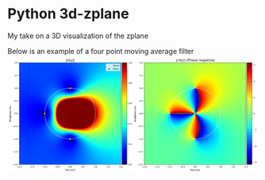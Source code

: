 # Python 3d-zplane
My take on a 3D visualization of the zplane

Below is an example of a four point moving average filter
![title](4pointmovingaverage.png)

